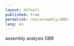 ```yaml
---
layout: default
published: true
permalink: /en/assembly/GBR/
lang: en
---
```


assembly analysis GBR
